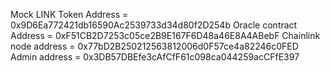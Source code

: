 Mock LINK Token Address = 0x9D6Ea772421db16590Ac2539733d34d80f2D254b
Oracle contract Address = 0xF51CB2D7253c05ce2B9E167F6D48a46E8A4ABebF
Chainlink node address = 0x77bD2B250212563812006d0F57ce4a82246c0FED
Admin address = 0x3DB57DBEfe3cAfCfF61c098ca044259acCFfE397
